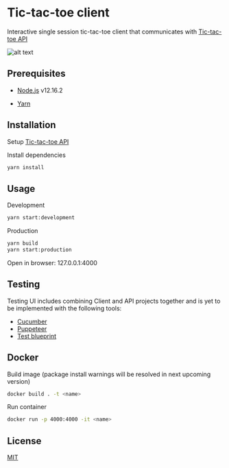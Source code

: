 # Tic-tac-toe client

Interactive single session tic-tac-toe client that communicates with [Tic-tac-toe API](https://github.com/arturassolncevas/tic_tac_toe_api)

![alt text](https://i.ibb.co/V3zBX89/2021-04-25-17-31.png)

## Prerequisites

- [Node.js](https://nodejs.org/en/) v12.16.2

- [Yarn](https://classic.yarnpkg.com/en/docs/install/#debian-stable)

## Installation
Setup [Tic-tac-toe API](https://github.com/arturassolncevas/tic_tac_toe_api) 

Install dependencies

```bash
yarn install
```

## Usage
Development

```bash
yarn start:development
```
Production
```bash
yarn build
yarn start:production
```
Open in browser: 127.0.0.1:4000

## Testing
Testing UI includes combining Client and API projects together  and is yet to be implemented with the following tools:
- [Cucumber](https://github.com/cucumber/cucumber-js)
- [Puppeteer](https://github.com/puppeteer/puppeteer)
- [Test blueprint](https://github.com/patheard/cucumber-puppeteer)

## Docker
Build image (package install warnings will be resolved in next upcoming version)
```bash
docker build . -t <name>
```
Run container
```bash
docker run -p 4000:4000 -it <name>
```



## License

[MIT](https://choosealicense.com/licenses/mit/)

